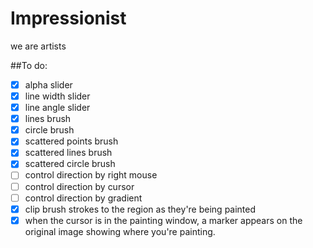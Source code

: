Impressionist
=============

we are artists

##To do:
- [x] alpha slider
- [x] line width slider
- [x] line angle slider
- [x] lines brush
- [x] circle brush
- [x] scattered points brush
- [x] scattered lines brush
- [x] scattered circle brush
- [ ] control direction by right mouse
- [ ] control direction by cursor
- [ ] control direction by gradient
- [x] clip brush strokes to the region as they're being painted
- [x] when the cursor is in the painting window, a marker appears on the original image showing where you're painting.